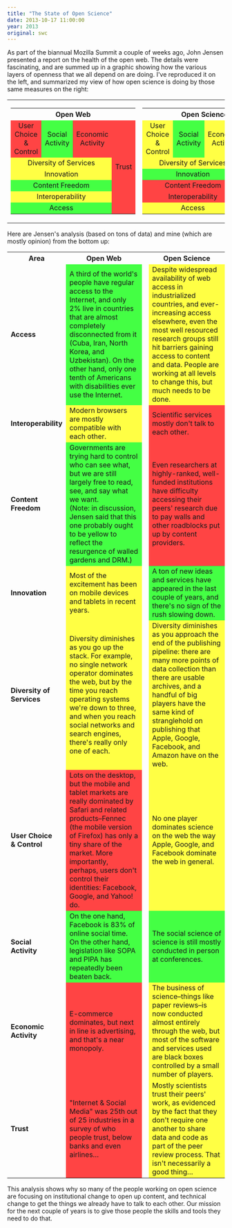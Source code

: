 ```yaml
---
title: "The State of Open Science"
date: 2013-10-17 11:00:00
year: 2013
original: swc
---
```

<p>
  As part of the biannual Mozilla Summit a couple of weeks ago,
  John Jensen presented a report on the health of the open web.
  The details were fascinating,
  and are summed up in a graphic showing how
  the various layers of openness that we all depend on
  are doing.
  I've reproduced it on the left,
  and summarized my view of how open science is doing by those same measures on the right:
</p>
<div class="center">
  <table>
    <tr>
      <td valign="top">
	<table>
	  <tr>
	    <th colspan="4" align="center">Open Web</th>
	  </tr>
	  <tr>
	    <td align="center" bgcolor="#FF4444">User Choice<br>&amp; Control</td>
	    <td align="center" bgcolor="#44FF44">Social<br>Activity</td>
	    <td align="center" bgcolor="#FF4444">Economic<br>Activity</td>
	    <td rowspan="6" valign="middle" align="center" bgcolor="#FF4444">Trust</td>
	  </tr>
	  <tr>
	    <td colspan="3" align="center" bgcolor="#FFFF44">Diversity of Services</td>
	  </tr>
	  <tr>
	    <td colspan="3" align="center" bgcolor="#FFFF44">Innovation</td>
	  </tr>
	  <tr>
	    <td colspan="3" align="center" bgcolor="#44FF44">Content Freedom</td>
	  </tr>
	  <tr>
	    <td colspan="3" align="center" bgcolor="#FFFF44">Interoperability</td>
	  </tr>
	  <tr>
	    <td colspan="3" align="center" bgcolor="#44FF44">Access</td>
	  </tr>
	</table>
      </td>
      <td valign="top">
	<table>
	  <tr>
	    <th colspan="4" align="center">Open Science</th>
	  </tr>
	  <tr>
	    <td align="center" bgcolor="#FFFF44">User Choice<br>&amp; Control</td>
	    <td align="center" bgcolor="#44FF44">Social<br>Activity</td>
	    <td align="center" bgcolor="#FFFF44">Economic<br>Activity</td>
	    <td rowspan="6" valign="middle" align="center" bgcolor="#FFFF44">Trust</td>
	  </tr>
	  <tr>
	    <td colspan="3" align="center" bgcolor="#FFFF44">Diversity of Services</td>
	  </tr>
	  <tr>
	    <td colspan="3" align="center" bgcolor="#44FF44">Innovation</td>
	  </tr>
	  <tr>
	    <td colspan="3" align="center" bgcolor="#FF4444">Content Freedom</td>
	  </tr>
	  <tr>
	    <td colspan="3" align="center" bgcolor="#FF4444">Interoperability</td>
	  </tr>
	  <tr>
	    <td colspan="3" align="center" bgcolor="#FFFF44">Access</td>
	  </tr>
	</table>
      </td>
    </tr>
  </table>
</div>
<p>
  Here are Jensen's analysis
  (based on tons of data)
  and mine
  (which are mostly opinion)
  from the bottom up:
</p>
<table>
  <tr>
    <th>Area</th>
    <th>Open Web</th>
    <th> </th>
    <th>Open Science</th>
  </tr>
  <tr>
    <td><strong>Access</strong></td>
    <td bgcolor="#44FF44">
      A third of the world's people have regular access to the Internet,
      and only 2% live in countries that are almost completely disconnected from it
      (Cuba, Iran, North Korea, and Uzbekistan).
      On the other hand,
      only one tenth of Americans with disabilities ever use the Internet.
    </td>
    <td></td>
    <td bgcolor="#FFFF44">
      Despite widespread availability of web access in industrialized countries,
      and ever-increasing access elsewhere,
      even the most well resourced research groups still hit barriers gaining access to content and data.
      People are working at all levels to change this,
      but much needs to be done.
    </td>
  </tr>
  <tr>
    <td><strong>Interoperability</strong></td>
    <td bgcolor="#FFFF44">
      Modern browsers are mostly compatible with each other.
    </td>
    <td></td>
    <td bgcolor="#FF4444">
      Scientific services mostly don't talk to each other.
    </td>
  </tr>
  <tr>
    <td><strong>Content Freedom</strong></td>
    <td bgcolor="#44FF44">
      Governments are trying hard to control who can see what,
      but we are still largely free to read, see, and say what we want.
      <br>
      (Note: in discussion, Jensen said that this one probably ought to be yellow
      to reflect the resurgence of walled gardens and DRM.)
    </td>
    <td></td>
    <td bgcolor="#FF4444">
      Even researchers at highly-ranked, well-funded institutions
      have difficulty accessing their peers' research due to pay walls and other roadblocks put up by content providers.
    </td>
  </tr>
  <tr>
    <td><strong>Innovation</strong></td>
    <td bgcolor="#FFFF44">
      Most of the excitement has been on mobile devices and tablets in recent years.
    </td>
    <td></td>
    <td bgcolor="#44FF44">
      A ton of new ideas and services have appeared in the last couple of years,
      and there's no sign of the rush slowing down.
    </td>
  </tr>
  <tr>
    <td><strong>Diversity of<br>Services</strong></td>
    <td bgcolor="#FFFF44">
      Diversity diminishes as you go up the stack.
      For example,
      no single network operator dominates the web,
      but by the time you reach operating systems we're down to three,
      and when you reach social networks and search engines,
      there's really only one of each.
    </td>
    <td></td>
    <td bgcolor="#FFFF44">
      Diversity diminishes as you approach the end of the publishing pipeline:
      there are many more points of data collection than there are usable archives,
      and a handful of big players have the same kind of stranglehold on publishing
      that Apple, Google, Facebook, and Amazon have on the web.
    </td>
  </tr>
  <tr>
    <td><strong>User Choice<br>&amp; Control</strong></td>
    <td bgcolor="#FF4444">
      Lots on the desktop,
      but the mobile and tablet markets are really dominated by Safari
      and related products–Fennec (the mobile version of Firefox)
      has only a tiny share of the market.
      More importantly,
      perhaps,
      users don't control their identities:
      Facebook, Google, and Yahoo! do.
    </td>
    <td></td>
    <td bgcolor="#FFFF44">
      No one player dominates science on the web
      the way Apple, Google, and Facebook dominate the web in general.
    </td>
  </tr>
  <tr>
    <td><strong>Social<br>Activity</strong></td>
    <td bgcolor="#44FF44">
      On the one hand,
      Facebook is 83% of online social time.
      On the other hand,
      legislation like SOPA and PIPA has repeatedly been beaten back.
    </td>
    <td></td>
    <td bgcolor="#44FF44">
      The social science of science is still mostly conducted in person at conferences.
    </td>
  </tr>
  <tr>
    <td><strong>Economic<br>Activity</strong></td>
    <td bgcolor="#FF4444">
      E-commerce dominates,
      but next in line is advertising,
      and that's a near monopoly.
    </td>
    <td></td>
    <td bgcolor="#FFFF44">
      The business of science–things like paper reviews–is now conducted almost entirely through the web,
      but most of the software and services used are black boxes controlled by a small number of players.
    </td>
  </tr>
  <tr>
    <td><strong>Trust</strong></td>
    <td bgcolor="#FF4444">
      "Internet &amp; Social Media" was 25th out of 25 industries in a survey of who people trust,
      below banks and even airlines…
    </td>
    <td></td>
    <td bgcolor="#FFFF44">
      Mostly scientists trust their peers' work,
      as evidenced by the fact that they don't require one another to share data and code
      as part of the peer review process.
      That isn't necessarily a good thing…
    </td>
  </tr>
</table>
<p>
  This analysis shows why so many of the people working on open science
  are focusing on institutional change to open up content,
  and technical change to get the things we already have to talk to each other.
  Our mission for the next couple of years is
  to give those people the skills and tools they need to do that.
</p>
